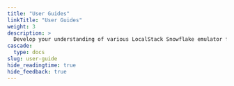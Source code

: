 ```yaml
---
title: "User Guides"
linkTitle: "User Guides"
weight: 3
description: >
  Develop your understanding of various LocalStack Snowflake emulator features, integrations, and use cases.
cascade:
  type: docs
slug: user-guide
hide_readingtime: true
hide_feedback: true
---
```

